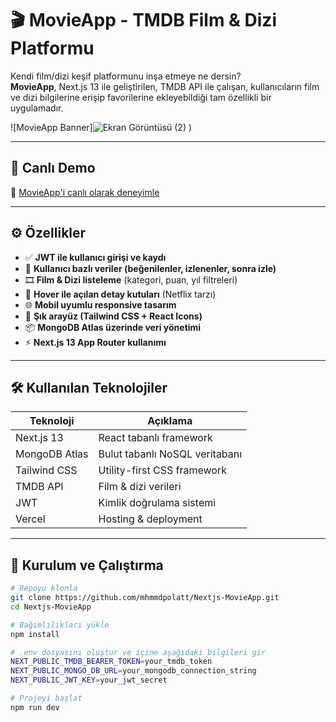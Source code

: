 # 🎬 MovieApp - TMDB Film & Dizi Platformu

Kendi film/dizi keşif platformunu inşa etmeye ne dersin?  
**MovieApp**, Next.js 13 ile geliştirilen, TMDB API ile çalışan, kullanıcıların film ve dizi bilgilerine erişip favorilerine ekleyebildiği tam özellikli bir uygulamadır.

![MovieApp Banner]![Ekran Görüntüsü (2)](https://github.com/user-attachments/assets/03246aab-8af4-4200-ada2-24b1578817f1)
) 

---

## 🚀 Canlı Demo

🔗 [MovieApp'i canlı olarak deneyimle]([https://your-deployment-link.vercel.app](https://nextjs-movie-app-mauve.vercel.app/))

---

## ⚙️ Özellikler

- ✅ **JWT ile kullanıcı girişi ve kaydı**
- 🧠 **Kullanıcı bazlı veriler (beğenilenler, izlenenler, sonra izle)**
- 🎞️ **Film & Dizi listeleme** (kategori, puan, yıl filtreleri)
- 📝 **Hover ile açılan detay kutuları** (Netflix tarzı)
- 🌐 **Mobil uyumlu responsive tasarım**
- 🌈 **Şık arayüz (Tailwind CSS + React Icons)**
- 📦 **MongoDB Atlas üzerinde veri yönetimi**
- ⚡ **Next.js 13 App Router kullanımı**

---

## 🛠️ Kullanılan Teknolojiler

| Teknoloji        | Açıklama                    |
|------------------|-----------------------------|
| Next.js 13       | React tabanlı framework     |
| MongoDB Atlas    | Bulut tabanlı NoSQL veritabanı |
| Tailwind CSS     | Utility-first CSS framework |
| TMDB API         | Film & dizi verileri        |
| JWT              | Kimlik doğrulama sistemi    |
| Vercel           | Hosting & deployment        |

---

## 🔧 Kurulum ve Çalıştırma

```bash
# Repoyu klonla
git clone https://github.com/mhmmdpolatt/Nextjs-MovieApp.git
cd Nextjs-MovieApp

# Bağımlılıkları yükle
npm install

# .env dosyasını oluştur ve içine aşağıdaki bilgileri gir
NEXT_PUBLIC_TMDB_BEARER_TOKEN=your_tmdb_token
NEXT_PUBLIC_MONGO_DB_URL=your_mongodb_connection_string
NEXT_PUBLIC_JWT_KEY=your_jwt_secret

# Projeyi başlat
npm run dev
